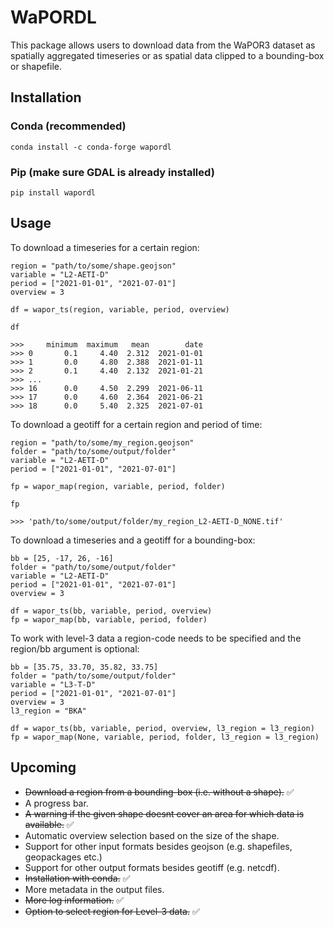# WaPORDL

This package allows users to download data from the WaPOR3 dataset as spatially aggregated timeseries or as spatial data clipped to a bounding-box or shapefile.

## Installation

### Conda (recommended)
`conda install -c conda-forge wapordl`

### Pip (make sure GDAL is already installed)
`pip install wapordl`

## Usage

To download a timeseries for a certain region:

    region = "path/to/some/shape.geojson"
    variable = "L2-AETI-D"
    period = ["2021-01-01", "2021-07-01"]
    overview = 3

    df = wapor_ts(region, variable, period, overview)
    
    df

    >>>     minimum  maximum   mean        date
    >>> 0       0.1     4.40  2.312  2021-01-01
    >>> 1       0.0     4.80  2.388  2021-01-11
    >>> 2       0.1     4.40  2.132  2021-01-21
    >>> ...
    >>> 16      0.0     4.50  2.299  2021-06-11
    >>> 17      0.0     4.60  2.364  2021-06-21
    >>> 18      0.0     5.40  2.325  2021-07-01

To download a geotiff for a certain region and period of time:

    region = "path/to/some/my_region.geojson"
    folder = "path/to/some/output/folder"
    variable = "L2-AETI-D"
    period = ["2021-01-01", "2021-07-01"]

    fp = wapor_map(region, variable, period, folder)

    fp

    >>> 'path/to/some/output/folder/my_region_L2-AETI-D_NONE.tif'

To download a timeseries and a geotiff for a bounding-box:

    bb = [25, -17, 26, -16]
    folder = "path/to/some/output/folder"
    variable = "L2-AETI-D"
    period = ["2021-01-01", "2021-07-01"]
    overview = 3

    df = wapor_ts(bb, variable, period, overview)
    fp = wapor_map(bb, variable, period, folder)

To work with level-3 data a region-code needs to be specified and the region/bb argument is optional:
    
    bb = [35.75, 33.70, 35.82, 33.75]
    folder = "path/to/some/output/folder"
    variable = "L3-T-D"
    period = ["2021-01-01", "2021-07-01"]
    overview = 3
    l3_region = "BKA"

    df = wapor_ts(bb, variable, period, overview, l3_region = l3_region)
    fp = wapor_map(None, variable, period, folder, l3_region = l3_region)

## Upcoming

- ~~Download a region from a bounding-box (i.e. without a shape).~~ ✅
- A progress bar.
- ~~A warning if the given shape doesnt cover an area for which data is available.~~ ✅
- Automatic overview selection based on the size of the shape.
- Support for other input formats besides geojson (e.g. shapefiles, geopackages etc.)
- Support for other output formats besides geotiff (e.g. netcdf).
- ~~Installation with conda.~~ ✅
- More metadata in the output files.
- ~~More log information.~~ ✅
- ~~Option to select region for Level-3 data.~~ ✅